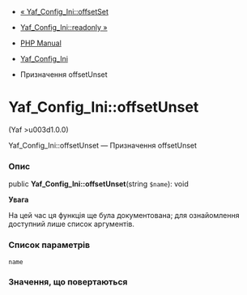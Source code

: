 - [« Yaf_Config_Ini::offsetSet](yaf-config-ini.offsetset.md)
- [Yaf_Config_Ini::readonly »](yaf-config-ini.readonly.md)

- [PHP Manual](index.md)
- [Yaf_Config_Ini](class.yaf-config-ini.md)
- Призначення offsetUnset

# Yaf_Config_Ini::offsetUnset

(Yaf \>u003d1.0.0)

Yaf_Config_Ini::offsetUnset — Призначення offsetUnset

### Опис

public **Yaf_Config_Ini::offsetUnset**(string `$name`): void

**Увага**

На цей час ця функція ще була документована; для
ознайомлення доступний лише список аргументів.

### Список параметрів

`name`

### Значення, що повертаються
